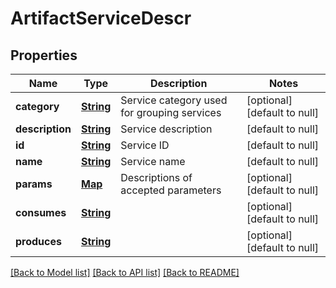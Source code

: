 # ArtifactServiceDescr
## Properties

Name | Type | Description | Notes
------------ | ------------- | ------------- | -------------
**category** | [**String**](string.md) | Service category used for grouping services | [optional] [default to null]
**description** | [**String**](string.md) | Service description | [default to null]
**id** | [**String**](string.md) | Service ID | [default to null]
**name** | [**String**](string.md) | Service name | [default to null]
**params** | [**Map**](ParamDescr.md) | Descriptions of accepted parameters | [optional] [default to null]
**consumes** | [**String**](string.md) |  | [optional] [default to null]
**produces** | [**String**](string.md) |  | [optional] [default to null]

[[Back to Model list]](../README.md#documentation-for-models) [[Back to API list]](../README.md#documentation-for-api-endpoints) [[Back to README]](../README.md)

